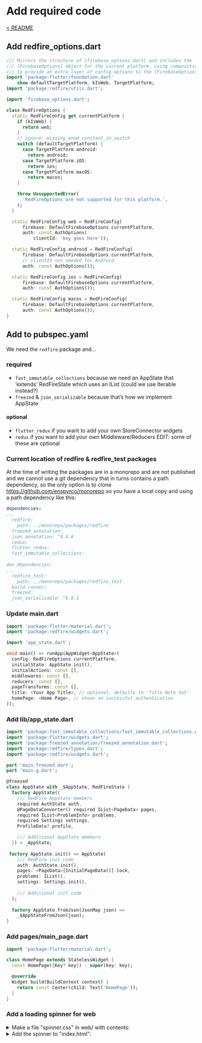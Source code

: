 # Add required code

[< README]

## Add redfire_options.dart

```Dart
/// Mirrors the structure of [firebase_options.dart] and includes the
/// [FirebaseOptions] object for the current platform, using composition
/// to provide an extra layer of config options to the [FirebaseOptions].
import 'package:flutter/foundation.dart'
    show defaultTargetPlatform, kIsWeb, TargetPlatform;
import 'package:redfire/utils.dart';

import 'firebase_options.dart';

class RedFireOptions {
  static RedFireConfig get currentPlatform {
    if (kIsWeb) {
      return web;
    }
    // ignore: missing_enum_constant_in_switch
    switch (defaultTargetPlatform) {
      case TargetPlatform.android:
        return android;
      case TargetPlatform.iOS:
        return ios;
      case TargetPlatform.macOS:
        return macos;
    }

    throw UnsupportedError(
      'RedFireOptions are not supported for this platform.',
    );
  }

  static RedFireConfig web = RedFireConfig(
      firebase: DefaultFirebaseOptions.currentPlatform,
      auth: const AuthOptions(
          clientId: 'key goes here'));

  static RedFireConfig android = RedFireConfig(
      firebase: DefaultFirebaseOptions.currentPlatform,
      // clientId not needed for Android
      auth: const AuthOptions());

  static RedFireConfig ios = RedFireConfig(
      firebase: DefaultFirebaseOptions.currentPlatform,
      auth: const AuthOptions());

  static RedFireConfig macos = RedFireConfig(
      firebase: DefaultFirebaseOptions.currentPlatform,
      auth: const AuthOptions());
}
```

## Add to pubspec.yaml

We need the `redfire` package and...

### required

- `fast_immutable_collections` because we need an AppState that ‘extends’ RedFireState which uses an IList (could we use Iterable instead?)
- `freezed` & `json_serializable` because that’s how we implement AppState

#### optional

- `flutter_redux` if you want to add your own StoreConnector widgets
- `redux` if you want to add your own Middleware/Reducers
EDIT: some of these are optional

### Current location of redfire & redfire_test packages

At the time of writing the packages are in a monorepo and are not published and we cannot use a git dependency that in turns contains a path dependency, so the only option is to clone https://github.com/enspyrco/monorepo so you have a local copy and using a path dependency like this:

```yml
dependencies:
...
  redfire:
    path: ../monorepo/packages/redfire
  freezed_annotation:
  json_annotation: ^4.4.0
  redux:
  flutter_redux:
  fast_immutable_collections:
 
dev_dependencies:
...
  redfire_test:
    path: ../monorepo/packages/redfire_test
  build_runner:
  freezed:
  json_serializable: ^6.0.1
```

### Update main.dart

```Dart
import 'package:flutter/material.dart';
import 'package:redfire/widgets.dart';

import 'app_state.dart';

void main() => runApp(AppWidget<AppState>(
  config: RedFireOptions.currentPlatform,
  initialState: AppState.init(),
  initialActions: const [],
  middlewares: const [],
  reducers: const [],
  pageTransforms: const [],
  title: <Your App Title>, // optional, defaults to 'Title Note Set'
  homePage: <Home Page>, // shown on successful authentication
));
```

### Add lib/app_state.dart

```Dart
import 'package:fast_immutable_collections/fast_immutable_collections.dart';
import 'package:flutter/widgets.dart';
import 'package:freezed_annotation/freezed_annotation.dart';
import 'package:redfire/types.dart';
import 'package:redfire/widgets.dart';

part 'main.freezed.dart';
part 'main.g.dart';

@freezed
class AppState with _$AppState, RedFireState {
  factory AppState({
    /// RedFire AppState members
    required AuthState auth,
    @PageDataConverter() required IList<PageData> pages,
    required IList<ProblemInfo> problems,
    required Settings settings,
    ProfileData? profile,

    /// Additional AppState members
  }) = _AppState;
 
 factory AppState.init() => AppState(
    /// RedFire init code
    auth: AuthState.init(),
    pages: <PageData>[InitialPageData()].lock,
    problems: IList(),
    settings: Settings.init(),
    
    /// Additional init code
  );
 
  factory AppState.fromJson(JsonMap json) =>
    _$AppStateFromJson(json);
}
```

### Add pages/main_page.dart

```Dart
import 'package:flutter/material.dart';

class HomePage extends StatelessWidget {
  const HomePage({Key? key}) : super(key: key);

  @override
  Widget build(BuildContext context) {
    return const Center(child: Text('HomePage'));
  }
}
```

### Add a loading spinner for web

<details>
<summary>Make a file "spinner.css" in web/ with contents:</summary>
<br>

```css
#centerOfScreen {
    position: absolute;
    top: 50%;
    left: 50%;
}
.lds-ellipsis {
  display: inline-block;
  position: relative;
  width: 80px;
  height: 80px;
}
.lds-ellipsis div {
  position: absolute;
  top: 33px;
  width: 13px;
  height: 13px;
  border-radius: 50%;
  background: #999;
  animation-timing-function: cubic-bezier(0, 1, 1, 0);
}
.lds-ellipsis div:nth-child(1) {
  left: 8px;
  animation: lds-ellipsis1 0.6s infinite;
}
.lds-ellipsis div:nth-child(2) {
  left: 8px;
  animation: lds-ellipsis2 0.6s infinite;
}
.lds-ellipsis div:nth-child(3) {
  left: 32px;
  animation: lds-ellipsis2 0.6s infinite;
}
.lds-ellipsis div:nth-child(4) {
  left: 56px;
  animation: lds-ellipsis3 0.6s infinite;
}
@keyframes lds-ellipsis1 {
  0% {
    transform: scale(0);
  }
  100% {
    transform: scale(1);
  }
}
@keyframes lds-ellipsis3 {
  0% {
    transform: scale(1);
  }
  100% {
    transform: scale(0);
  }
}
@keyframes lds-ellipsis2 {
  0% {
    transform: translate(0, 0);
  }
  100% {
    transform: translate(24px, 0);
  }
}
```

</details>

<details>
<summary>Add the spinner to "index.html":</summary>
<br>

In `<head>` add:

```html
<link rel="stylesheet" href="spinner.css">
```

In `<body>` add:

```html
<!-- Add a loading spinner in the center of the screen -->
<div id="centerOfScreen" class="lds-ellipsis"><div></div><div></div><div></div><div></div></div>
```

</details>

[< README]: ../../README.md
